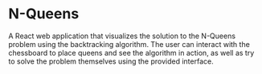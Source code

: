 # N-Queens
A React web application that visualizes the solution to the N-Queens problem using the backtracking algorithm. The user can interact with the chessboard to place queens and see the algorithm in action, as well as try to solve the problem themselves using the provided interface.
